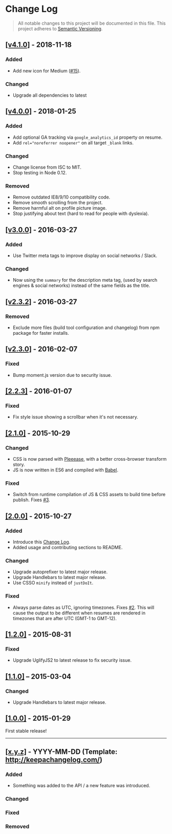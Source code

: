 # Change Log

> All notable changes to this project will be documented in this file.
> This project adheres to [Semantic Versioning](http://semver.org/).

## [[v4.1.0]](https://github.com/thibaudcolas/jsonresume-theme-eloquent/releases/tag/v4.1.0) - 2018-11-18

### Added

* Add new icon for Medium ([#15](https://github.com/thibaudcolas/jsonresume-theme-eloquent/pull/15)).

### Changed

* Upgrade all dependencies to latest

## [[v4.0.0]](https://github.com/thibaudcolas/jsonresume-theme-eloquent/releases/tag/v4.0.0) - 2018-01-25

### Added

* Add optional GA tracking via `google_analytics_id` property on resume.
* Add `rel="noreferrer noopener"` on all target `_blank` links.

### Changed

* Change license from ISC to MIT.
* Stop testing in Node 0.12.

### Removed

* Remove outdated IE8/9/10 compatibility code.
* Remove smooth scrolling from the project.
* Remove harmful alt on profile picture image.
* Stop justifying about text (hard to read for people with dyslexia).

## [[v3.0.0]](https://github.com/thibaudcolas/jsonresume-theme-eloquent/releases/tag/3.0.0) - 2016-03-27

### Added

* Use Twitter meta tags to improve display on social networks / Slack.

### Changed

* Now using the `summary` for the description meta tag, (used by search engines & social networks) instead of the same fields as the title.

## [[v2.3.2]](https://github.com/thibaudcolas/jsonresume-theme-eloquent/releases/tag/2.3.2) - 2016-03-27

### Removed

* Exclude more files (build tool configuration and changelog) from npm package for faster installs.

## [[v2.3.0]](https://github.com/thibaudcolas/jsonresume-theme-eloquent/releases/tag/2.3.0) - 2016-02-07

### Fixed

* Bump moment.js version due to security issue.

## [[2.2.3]](https://github.com/thibaudcolas/jsonresume-theme-eloquent/releases/tag/2.2.3) - 2016-01-07

### Fixed

* Fix style issue showing a scrollbar when it's not necessary.

## [[2.1.0]](https://github.com/thibaudcolas/jsonresume-theme-eloquent/releases/tag/2.1.0) - 2015-10-29

### Changed

* CSS is now parsed with [Pleeease](http://pleeease.io), with a better cross-browser transform story.
* JS is now written in ES6 and compiled with [Babel](https://babeljs.io/).

### Fixed

* Switch from runtime compilation of JS & CSS assets to build time before publish. Fixes [#3](https://github.com/thibaudcolas/jsonresume-theme-eloquent/issues/3).

## [[2.0.0]](https://github.com/thibaudcolas/jsonresume-theme-eloquent/releases/tag/2.0.0) - 2015-10-27

### Added

* Introduce this [Change Log](http://keepachangelog.com/).
* Added usage and contributing sections to README.

### Changed

* Upgrade autoprefixer to latest major release.
* Upgrade Handlebars to latest major release.
* Use CSSO `minify` instead of `justDoIt`.

### Fixed

* Always parse dates as UTC, ignoring timezones. Fixes [#2](https://github.com/thibaudcolas/jsonresume-theme-eloquent/issues/2). This will cause the output to be different when resumes are rendered in timezones that are after UTC (GMT-1 to GMT-12).

## [[1.2.0]](https://github.com/thibaudcolas/jsonresume-theme-eloquent/releases/tag/1.2.0) - 2015-08-31

### Fixed

* Upgrade UglifyJS2 to latest release to fix security issue.

## [[1.1.0]](https://github.com/thibaudcolas/jsonresume-theme-eloquent/releases/tag/1.1.0) – 2015-03-04

### Changed

* Upgrade Handlebars to latest major release.

## [[1.0.0]](https://github.com/thibaudcolas/jsonresume-theme-eloquent/releases/tag/1.0.0) - 2015-01-29

First stable release!

---

## [[x.y.z]](https://github.com/thibaudcolas/jsonresume-theme-eloquent/releases/tag/x.y.z) - YYYY-MM-DD (Template: http://keepachangelog.com/)

### Added

* Something was added to the API / a new feature was introduced.

### Changed

### Fixed

### Removed

